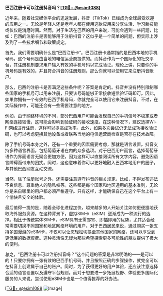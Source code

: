 **巴西注册卡可以注册抖音吗？[[TG💪+ @esim1088](https://t.me/s/esim1088)]**

近年来，随着社交媒体平台的迅速发展，抖音（TikTok）已经成为全球最受欢迎的应用之一。无论是年轻人还是老年人都在使用这款应用来分享生活、学习新技能或仅仅是消磨时间。然而，对于生活在巴西的用户来说，可能会遇到一些问题，比如：巴西的注册卡是否能够用于注册抖音？这似乎是一个简单的问题，但实际上涉及到了一些技术细节和政策规定。

首先，我们需要明确什么是“巴西注册卡”。巴西注册卡通常指的是巴西本地的手机号码，这个号码是由当地的电信运营商提供的。而抖音作为一个国际化的社交平台，其注册机制要求用户输入有效的手机号码以完成验证。理论上讲，只要你的手机号码是有效的，并且符合抖音的注册规则，那么你就可以使用它来注册抖音账户。

那么，巴西的注册卡是否满足这些条件呢？答案是肯定的。抖音并没有特别限制哪些国家的手机号可以用来注册，只要该号码能够正常接收短信验证码即可。因此，如果你拥有一个有效的巴西手机号码，你就完全可以使用它来注册抖音。不过，在实际操作中，可能还会有一些需要注意的地方。

例如，由于网络环境的不同，部分巴西用户可能会发现自己的手机信号不稳定或者网络连接较慢，这可能会影响到验证码的接收速度。在这种情况下，建议选择Wi-Fi网络进行注册，这样可以提高成功率。此外，如果多次尝试仍无法成功接收验证码，也可以考虑更换其他设备或者联系当地的电信运营商检查是否存在技术故障。

除了手机号码本身之外，还有一个重要的因素需要考虑，那就是语言设置。抖音支持多种语言界面，包括葡萄牙语在内的众多选项。对于巴西用户而言，选择葡萄牙语作为界面语言无疑会更加方便，因为这样可以直接阅读所有文字内容，避免因语言障碍而带来的困扰。同时，这也意味着你可以更好地融入巴西本地用户的圈子，与其他巴西网友互动交流。

当然，除了注册账号之外，还需要注意遵守抖音的相关规定。比如，不得发布违法不良信息、尊重他人的隐私权等。这些都是每个国家和地区通用的基本准则，无论你是来自哪里的用户都必须严格遵守。只有这样，才能确保自己在这个平台上有一个愉快且安全的体验。

最后值得一提的是，随着全球化进程加快，越来越多的人开始关注如何更便捷地获取海外服务资源。在这种背景下，虚拟SIM卡（eSIM）逐渐成为一种流行的选择。相比于传统实体SIM卡，eSIM具有无需邮寄、即插即用的优势，尤其适合经常需要切换不同国家和地区网络环境的用户。对于巴西居民来说，通过购买一张支持多国漫游的eSIM卡，不仅可以让您轻松切换至其他国家的网络，还可以享受到更低廉的数据资费。这种灵活性无疑为那些希望探索更多可能性的朋友提供了极大的便利。

总之，“巴西注册卡可以注册抖音吗？”这个问题的答案是非常明确的——是可以的！只要你拥有一张有效的巴西手机号码，并且按照正确的步骤操作，就完全可以在抖音上创建属于自己的账户。同时，为了获得更好的用户体验，还应该注意选择合适的语言设置以及遵守平台规则。而对于想要进一步拓展视野、体验更多国际化服务的人来说，尝试使用eSIM卡也是一个值得推荐的好办法。

[[TG💪+ @esim1088](https://t.me/s/esim1088) ![Image](https://i.postimg.cc/4NQfJmqS/Snipaste-2025-05-13-00-14-12.png)]